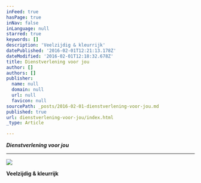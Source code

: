```yaml
---
inFeed: true
hasPage: true
inNav: false
inLanguage: null
starred: true
keywords: []
description: 'Veelzijdig & kleurrijk'
datePublished: '2016-02-01T12:21:13.178Z'
dateModified: '2016-02-01T12:18:32.678Z'
title: Dienstverlening voor jou
author: []
authors: []
publisher:
  name: null
  domain: null
  url: null
  favicon: null
sourcePath: _posts/2016-02-01-dienstverlening-voor-jou.md
published: true
url: dienstverlening-voor-jou/index.html
_type: Article

---
```

**_Dienstverlening voor jou_**

****
![](https://the-grid-user-content.s3-us-west-2.amazonaws.com/27309d3b-5e74-4569-a20d-251c0d77b27b.jpg)

**Veelzijdig & kleurrijk**